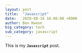 ```yaml
---
layout: post
title:  "Javascript"
date:   2020-08-16 16:06:00 +0900
author: Ben Kweon
big_category: tech
sub_category: javascript
---
```

This is my **`Javascript`** post.

